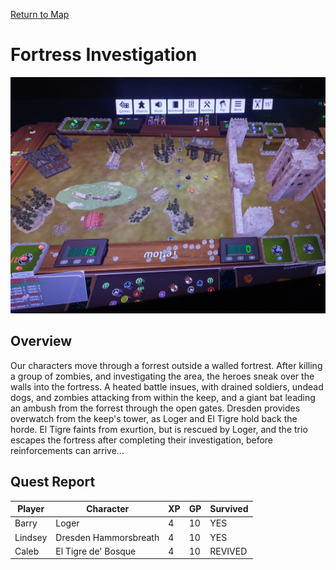 [Return to Map](https://barry4356.pythonanywhere.com/aof_interactive_map?showQuests=on)

# Fortress Investigation
![Fortress](../static/images/IMG_20240908_175247589_HDR.jpg "Fortresss")

## Overview
Our characters move through a forrest outside a walled fortrest. After killing a group of zombies, and investigating the area, the heroes sneak over the walls into the fortress. A heated battle insues, with drained soldiers, undead dogs, and zombies attacking from within the keep, and a giant bat leading an ambush from the forrest through the open gates. Dresden provides overwatch from the keep's tower, as Loger and El Tigre hold back the horde. El Tigre faints from exurtion, but is rescued by Loger, and the trio escapes the fortress after completing their investigation, before reinforcements can arrive...

## Quest Report
| Player | Character | XP | GP | Survived |
| --- | --- | --- | --- | --- |
| Barry | Loger | 4 | 10 | YES | 
| Lindsey | Dresden Hammorsbreath | 4 | 10 | YES | 
| Caleb | El Tigre de' Bosque | 4 | 10 | REVIVED | 
